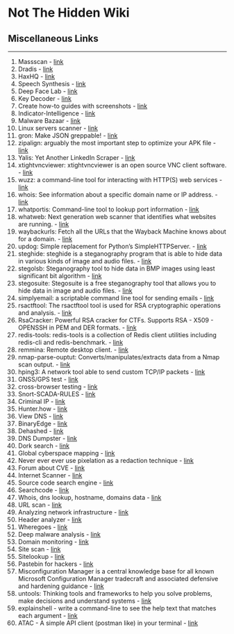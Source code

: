 # Not The Hidden Wiki

## Miscellaneous Links
-----

1. Massscan - [link](https://danielmiessler.com/study/masscan/)
2. Dradis - [link](https://dradisframework.com/ce/)
3. HaxHQ - [link](https://haxhq.com)
4. Speech Synthesis - [link](https://elevenlabs.io/speech-synthesis)
5. Deep Face Lab - [link](https://github.com/iperov/DeepFaceLab)
6. Key Decoder - [link](https://github.com/MaximeBeasse/KeyDecoder)
7. Create how-to guides with screenshots - [link](https://chromewebstore.google.com/detail/tango-create-how-to-guide/lggdbpblkekjjbobadliahffoaobaknh)
8. Indicator-Intelligence - [link](https://github.com/OsmanKandemir/indicator-intelligence)
9. Malware Bazaar - [link](https://bazaar.abuse.ch/)
10. Linux servers scanner - [link](https://cybersecuritynews.com/scan-linux-servers/)
11. gron: Make JSON greppable! - [link](https://github.com/tomnomnom/gron)
12. zipalign: arguably the most important step to optimize your APK file - [link](https://developer.android.com/studio/command-line/zipalign)
13. Yalis: Yet Another LinkedIn Scraper - [link](https://github.com/EatonChips/yalis)
14. xtightvncviewer: xtightvncviewer is an open source VNC client software. - [link](https://www.commandlinux.com/man-page/man1/xtightvncviewer.1.html)
15. wuzz: a command-line tool for interacting with HTTP(S) web services - [link](https://github.com/asciimoo/wuzz)
16. whois: See information about a specific domain name or IP address. - [link](https://packages.debian.org/sid/whois)
17. whatportis: Command-line tool to lookup port information - [link](https://github.com/ncrocfer/whatportis)
18. whatweb: Next generation web scanner that identifies what websites are running. - [link](https://github.com/urbanadventurer/WhatWeb)
19. waybackurls: Fetch all the URLs that the Wayback Machine knows about for a domain. - [link](https://github.com/tomnomnom/waybackurls)
20. updog: Simple replacement for Python’s SimpleHTTPServer. - [link](https://github.com/sc0tfree/updog)
21. steghide: steghide is a steganography program that is able to hide data in various kinds of image and audio files. - [link](https://github.com/StefanoDeVuono/steghide)
22. stegolsb: Steganography tool to hide data in BMP images using least significant bit algorithm - [link](https://github.com/KyTn/STEGOLSB)
23. stegosuite: Stegosuite is a free steganography tool that allows you to hide data in image and audio files. - [link](https://github.com/osde8info/stegosuite)
24. simplyemail: a scriptable command line tool for sending emails - [link](https://github.com/SimplySecurity/SimplyEmail)
25. rsactftool: The rsactftool tool is used for RSA cryptographic operations and analysis. - [link](https://github.com/RsaCtfTool/RsaCtfTool)
26. RsaCracker: Powerful RSA cracker for CTFs. Supports RSA - X509 - OPENSSH in PEM and DER formats. - [link](https://github.com/skyf0l/RsaCracker)
27. redis-tools: redis-tools is a collection of Redis client utilities including redis-cli and redis-benchmark. - [link](https://github.com/antirez/redis-tools)
28. remmina: Remote desktop client. - [link](https://github.com/FreeRDP/Remmina)
29. nmap-parse-ouptut: Converts/manipulates/extracts data from a Nmap scan output. - [link](https://github.com/ernw/nmap-parse-output)
30. hping3: A network tool able to send custom TCP/IP packets - [link](https://github.com/antirez/hping)
31. GNSS/GPS test - [link](https://github.com/barbeau/gpstest)
32. cross-browser testing - [link](https://www.browserling.com/)
33. Snort-SCADA-RULES - [link](https://github.com/digitalbond/Quickdraw-Snort)
34. Criminal IP - [link](https://www.criminalip.io/)
35. Hunter.how - [link](https://hunter.how/)
36. View DNS - [link](https://viewdns.info/)
37. BinaryEdge - [link](https://www.binaryedge.io/)
38. Dehashed - [link](https://www.dehashed.com/)
39. DNS Dumpster - [link](https://dnsdumpster.com/)
40. Dork search - [link](https://dorksearch.com/)
41. Global cyberspace mapping - [link](https://en.fofa.info/)
42. Never ever ever use pixelation as a redaction technique - [link](https://github.com/BishopFox/unredacter)
43. Forum about CVE - [link](https://attackerkb.com/)
44. Internet Scanner - [link](https://netlas.io/)
45. Source code search engine - [link](https://publicwww.com/)
46. Searchcode - [link](https://searchcode.com/)
47. Whois, dns lookup, hostname, domains data - [link](https://securitytrails.com/)
48. URL scan - [link](https://urlscan.io/)
49. Analyzing network infrastructure - [link](https://www.domaintools.com/resources/blog/analyzing-network-infrastructure-as-composite-objects/)
50. Header analyzer - [link](https://toolbox.googleapps.com/apps/messageheader/)
51. Wheregoes - [link](https://wheregoes.com/)
52. Deep malware analysis - [link](https://www.joesandbox.com/#windows)
53. Domain monitoring - [link](https://checkphish.bolster.ai/)
54. Site scan - [link](https://securityheaders.com/)
55. Sitelookup - [link](https://sitelookup.mcafee.com/) 
56. Pastebin for hackers - [link](https://pastes.sh/)
57. Misconfiguration Manager is a central knowledge base for all known Microsoft Configuration Manager tradecraft and associated defensive and hardening guidance - [link](https://github.com/subat0mik/Misconfiguration-Manager)
58. untools: Thinking tools and frameworks to help you solve problems, make decisions and understand systems - [link](https://untools.co/)
59. explainshell - write a command-line to see the help text that matches each argument - [link](https://explainshell.com/)
60. ATAC - A simple API client (postman like) in your terminal - [link](https://github.com/Julien-cpsn/ATAC)
